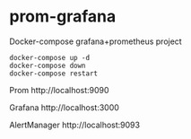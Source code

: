 # prom-grafana
Docker-compose grafana+prometheus project


```docker-compose up -d```  
```docker-compose down```    
```docker-compose restart```    

Prom
http://localhost:9090

Grafana
http://localhost:3000

AlertManager
http://localhost:9093
